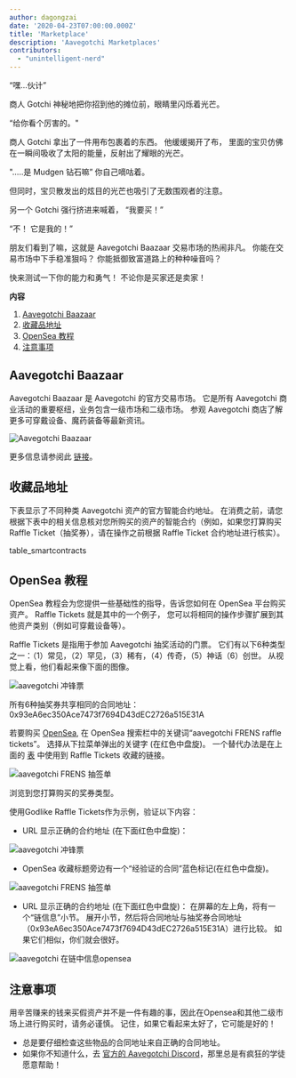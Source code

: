 ```yaml
---
author: dagongzai
date: '2020-04-23T07:00:00.000Z'
title: 'Marketplace'
description: 'Aavegotchi Marketplaces'
contributors:
  - "unintelligent-nerd"
---
```


“嘿…伙计”

商人 Gotchi 神秘地把你招到他的摊位前，眼睛里闪烁着光芒。

“给你看个厉害的。"

商人 Gotchi 拿出了一件用布包裹着的东西。 他缓缓揭开了布， 里面的宝贝仿佛在一瞬间吸收了太阳的能量，反射出了耀眼的光芒。

"…..是 Mudgen 钻石嘛” 你自己嘀咕着。

但同时，宝贝散发出的炫目的光芒也吸引了无数围观者的注意。

另一个 Gotchi 强行挤进来喊着， “我要买！”

“不！ 它是我的！”

朋友们看到了嘛，这就是 Aavegotchi Baazaar 交易市场的热闹非凡。 你能在交易市场中下手稳准狠吗？ 你能抵御致富道路上的种种噪音吗？

快来测试一下你的能力和勇气！ 不论你是买家还是卖家！

<div class="contentsBox">

**内容**

<ol>
<li><a href=#aavegotchi-baazaar>Aavegotchi Baazaar</a></li>
<li><a href=#collection-addresses>收藏品地址</a></li>
<li><a href=#opensea-tutorial>OpenSea 教程</a></li>
<li><a href=#precautions>注意事项</a></li>
</ol>

</div>

## Aavegotchi Baazaar

Aavegotchi Baazaar 是 Aavegotchi 的官方交易市场。 它是所有 Aavegotchi 商业活动的重要枢纽，业务包含一级市场和二级市场。 参观 Aavegotchi 商店了解更多可穿戴设备、魔药装备等最新资讯。

<img class = "bodyImage" src = "/marketplace/aavegotchi-baazaar.png" alt = "Aavegotchi Baazaar" />

更多信息请参阅此 [链接](https://aavegotchi.medium.com/surprise-were-launching-an-aavegotchi-nft-marketplace-f8a388e89d7f)。

## 收藏品地址

下表显示了不同种类 Aavegotchi 资产的官方智能合约地址。 在消费之前，请您根据下表中的相关信息核对您所购买的资产的智能合约（例如，如果您打算购买 Raffle Ticket（抽奖券），请在操作之前根据 Raffle Ticket 合约地址进行核实）。

table_smartcontracts

## OpenSea 教程

OpenSea 教程会为您提供一些基础性的指导，告诉您如何在 OpenSea 平台购买资产。 Raffle Tickets 就是其中的一个例子， 您可以将相同的操作步骤扩展到其他资产类别（例如可穿戴设备等）。

Raffle Tickets 是指用于参加 Aavegotchi 抽奖活动的门票。 它们有以下6种类型之一：（1）常见，（2）罕见，（3）稀有，（4）传奇，（5）神话（6）创世。 从视觉上看，他们看起来像下面的图像。

<img src = "/marketplace/aavegotchi-raffle-tix.png" alt = "aavegotchi 冲锋票" class="bodyImage" />

所有6种抽奖券共享相同的合同地址：0x93eA6ec350Ace7473f7694D43dEC2726a515E31A

若要购买 [OpenSea](https://opensea.io/), 在 OpenSea 搜索栏中的关键词“aavegotchi FRENS raffle tickets”。 选择从下拉菜单弹出的关键字 (在红色中盘旋)。 一个替代办法是在上面的 [表](/posts/marketplace#collection-addresses) 中使用到 Raffle Tickets 收藏的链接。

<img src = "/marketplace/aavegotchi-frens-raffle-tickets-opensea.png" alt = "aavegotchi FRENS 抽签单" class="bodyImage" />

浏览到您打算购买的奖券类型。

使用Godlike Raffle Tickets作为示例，验证以下内容：

* URL 显示正确的合约地址 (在下面红色中盘旋)：

<img class = "bodyImage" src = "/marketplace/aavegotchi-opensea-url.png" alt = "aavegotchi 冲锋票" />

* OpenSea 收藏标题旁边有一个“经验证的合同”蓝色标记(在红色中盘旋)。

<img src ="/marketplace/aavegotchi-godlike-raffle-ticket.png" alt= "aavegotchi FRENS 抽签单" class="bodyImage" />

* URL 显示正确的合约地址 (在下面红色中盘旋)： 在屏幕的左上角，将有一个“链信息”小节。 展开小节，然后将合同地址与抽奖券合同地址（0x93eA6ec350Ace7473f7694D43dEC2726a515E31A）进行比较。 如果它们相似，你们就会很好。

<img src = "/marketplace/aavegotchi-chain-info.png" alt = "aavegotchi 在链中信息opensea" class="bodyImage" />


## 注意事项

用辛苦赚来的钱来买假资产并不是一件有趣的事，因此在Opensea和其他二级市场上进行购买时，请务必谨慎。 记住，如果它看起来太好了，它可能是好的！

* 总是要仔细检查这些物品的合同地址来自正确的合同地址。
* 如果你不知道什么，去 [官方的 Aavegotchi Discord](https://discord.com/invite/NPwnWB6)，那里总是有疯狂的学徒愿意帮助！

